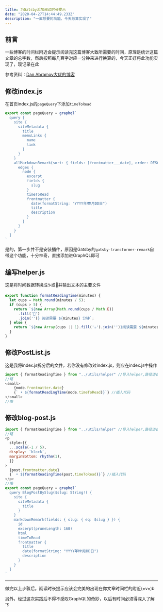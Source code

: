 ```yaml
---
title: 为Gatsby添加阅读时长提示
date: "2020-04-27T14:44:49.233Z"
description: "一直想要的功能，今天总算实现了"
---
```


## 前言

一些博客的时间栏附近会提示阅读完这篇博客大致所需要的时间，原理是统计这篇文章的总字数，然后按照每几百字对应一分钟来进行换算的，今天正好将此功能实现了，现记录在此

参考资料：[Dan Abramov大佬的博客](https://overreacted.io/)

## 修改index.js

在首页index.js的`pageQuery`下添加`timeToRead`

```js
export const pageQuery = graphql`
  query {
    site {
      siteMetadata {
        title
        menuLinks {
          name
          link
        }
      }
    }
    allMarkdownRemark(sort: { fields: [frontmatter___date], order: DESC }) {
      edges {
        node {
          excerpt
          fields {
            slug
          }
          timeToRead
          frontmatter {
            date(formatString: "YYYY年MM月DD日")
            title
            description
          }
        }
      }
    }
  }
`
```

是的，第一步并不是安装插件，原因是Gatsby的`gatsby-transformer-remark`自带这个功能，十分神奇，直接添加进GraphQL即可

## 编写helper.js

这是将时间数据转换成☕️或🍱并输出文本的主要文件

```js
export function formatReadingTime(minutes) {
  let cups = Math.round(minutes / 5);
  if (cups > 5) {
    return `${new Array(Math.round(cups / Math.E))
      .fill('🍱')
      .join('')} 阅读需要 ${minutes} 分钟`;
  } else {
    return `${new Array(cups || 1).fill('☕️').join('')}阅读需要 ${minutes} 分钟`;
  }
}
```

## 修改PostList.js

这是我将index.js拆分后的文件，若你没有修改过index.js，则应在index.js中操作

```js
import { formatReadingTime } from "../utils/helper" //导入helper,路径请自行修改
//略
<small>
    {node.frontmatter.date}
    {` • ${formatReadingTime(node.timeToRead)}`} //插入代码
</small>
//略
```

## 修改blog-post.js

```js
import { formatReadingTime } from "../utils/helper" //导入helper,路径请自行修改
//略
<p
  style={{
  ...scale(-1 / 5),
  display: `block`,
  marginBottom: rhythm(1),
  }}
>
  {post.frontmatter.date}
  {` • ${formatReadingTime(post.timeToRead)}`} //插入代码
</p>
//略
export const pageQuery = graphql`
  query BlogPostBySlug($slug: String!) {
    site {
      siteMetadata {
        title
      }
    }
    markdownRemark(fields: { slug: { eq: $slug } }) {
      id
      excerpt(pruneLength: 160)
      html
      timeToRead
      frontmatter {
        title
        date(formatString: "YYYY年MM月DD日")
        description
      }
    }
  }
`
```

***

做完以上步骤后，阅读时长提示应该会完美的出现在你文章时间栏的附近(=v=)b

另外，经过这次实践后不得不感叹GraphQL的奇妙，以后有时间必须得深入了解下
